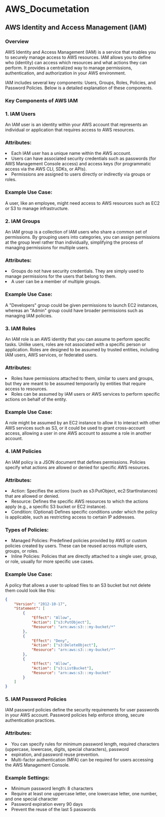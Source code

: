 # AWS_Documetation

## AWS Identity and Access Management (IAM)
### Overview
AWS Identity and Access Management (IAM) is a service that enables you to securely manage access to AWS resources. IAM allows you to define who (identity) can access which resources and what actions they can perform. It provides a centralized way to manage permissions, authentication, and authorization in your AWS environment.

IAM includes several key components: Users, Groups, Roles, Policies, and Password Policies. Below is a detailed explanation of these components.

### Key Components of AWS IAM

### 1. IAM Users

An IAM user is an identity within your AWS account that represents an individual or application that requires access to AWS resources.

### Attributes:

<li>Each IAM user has a unique name within the AWS account.</li>
<li>Users can have associated security credentials such as passwords (for AWS Management Console access) and access keys (for programmatic access via the AWS CLI, SDKs, or APIs).</li>
<li>Permissions are assigned to users directly or indirectly via groups or roles.</li>

### Example Use Case:

A user, like an employee, might need access to AWS resources such as EC2 or S3 to manage infrastructure.

### 2. IAM Groups

An IAM group is a collection of IAM users who share a common set of permissions. By grouping users into categories, you can assign permissions at the group level rather than individually, simplifying the process of managing permissions for multiple users.

### Attributes:

<li> Groups do not have security credentials. They are simply used to manage permissions for the users that belong to them.</li>
<li>  A user can be a member of multiple groups. </li> 

### Example Use Case:

A "Developers" group could be given permissions to launch EC2 instances, whereas an "Admin" group could have broader permissions such as managing IAM policies.

### 3. IAM Roles

An IAM role is an AWS identity that you can assume to perform specific tasks. Unlike users, roles are not associated with a specific person or application. Roles are designed to be assumed by trusted entities, including IAM users, AWS services, or federated users.

### Attributes:

<li> Roles have permissions attached to them, similar to users and groups, but they are meant to be assumed temporarily by entities that require access to resources. </li>
<li> Roles can be assumed by IAM users or AWS services to perform specific actions on behalf of the entity. </li>

### Example Use Case:

A role might be assumed by an EC2 instance to allow it to interact with other AWS services such as S3, or it could be used to grant cross-account access, allowing a user in one AWS account to assume a role in another account.

### 4. IAM Policies

An IAM policy is a JSON document that defines permissions. Policies specify what actions are allowed or denied for specific AWS resources.

### Attributes:

<li> Action: Specifies the actions (such as s3:PutObject, ec2:StartInstances) that are allowed or denied. </li>
<li> Resource: Defines the specific AWS resources to which the actions apply (e.g., a specific S3 bucket or EC2 instance). </li>
<li> Condition: (Optional) Defines specific conditions under which the policy is applicable, such as restricting access to certain IP addresses. </li>

### Types of Policies:

<li> Managed Policies: Predefined policies provided by AWS or custom policies created by users. These can be reused across multiple users, groups, or roles. </li>
<li> Inline Policies: Policies that are directly attached to a single user, group, or role, usually for more specific use cases. </li>

### Example Use Case:

A policy that allows a user to upload files to an S3 bucket but not delete them could look like this:


```json
{
    "Version": "2012-10-17",
    "Statement": [
        {
            "Effect": "Allow",
            "Action": ["s3:PutObject"],
            "Resource": "arn:aws:s3:::my-bucket/*"
        },
        {
            "Effect": "Deny",
            "Action": ["s3:DeleteObject"],
            "Resource": "arn:aws:s3:::my-bucket/*"
        },
        {
            "Effect": "Allow",
            "Action": ["s3:ListBucket"],
            "Resource": "arn:aws:s3:::my-bucket"
        }
    ]
}
```

### 5. IAM Password Policies

IAM password policies define the security requirements for user passwords in your AWS account. Password policies help enforce strong, secure authentication practices.

### Attributes:
<li> You can specify rules for minimum password length, required characters (uppercase, lowercase, digits, special characters), password </li>
<li> expiration, and password reuse prevention.</li>
<li> Multi-factor authentication (MFA) can be required for users accessing the AWS Management Console. </li>

### Example Settings:
<li> Minimum password length: 8 characters </li>
<li> Require at least one uppercase letter, one lowercase letter, one number, and one special character </li>
<li> Password expiration every 90 days </li>
<li> Prevent the reuse of the last 5 passwords </li>